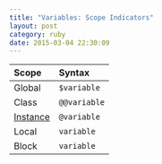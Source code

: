 ```yaml
---
title: "Variables: Scope Indicators" 
layout: post
category: ruby
date: 2015-03-04 22:30:09 
---
```


|  Scope         |   Syntax     |
| :------------- | :----------- |
| Global         | `$variable`  |
| Class          | `@@variable` |
| [Instance][iv] | `@variable`  |
| Local          | `variable`   |
| Block          | `variable`   |

[iv]: ../instance-variables